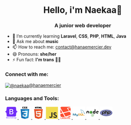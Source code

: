 <h1 align="center">Hello, i'm Naekaa👋</h1>
<h3 align="center">A junior web developer</h3>

- 🌱 I’m currently learning **Laravel**, **CSS**, **PHP**, **HTML**, **Java**
- 💬 Ask me about **music**
- 📫 How to reach me: <a href="mailto:contact@hanaemercier.dev">contact@hanaemercier.dev</a>
- 😄 Pronouns: **she/her**
- ⚡ Fun fact: **I'm trans** 🏳️‍⚧️

<h3 align="left">Connect with me:</h3>
<p align="left">
<a href="https://discord.com/users/1229435315786350686"><img align="center" src="https://raw.githubusercontent.com/rahuldkjain/github-profile-readme-generator/master/src/images/icons/Social/discord.svg" alt="@naekaa" height="30" width="40" />@hanaemercier</a>
</p>

<h3 align="left">Languages and Tools:</h3>
<p align="left"> <a href="https://getbootstrap.com" target="_blank" rel="noreferrer"> <img src="https://raw.githubusercontent.com/devicons/devicon/master/icons/bootstrap/bootstrap-plain-wordmark.svg" alt="bootstrap" width="40" height="40"/> </a> <a href="https://www.w3schools.com/css/" target="_blank" rel="noreferrer"> <img src="https://raw.githubusercontent.com/devicons/devicon/master/icons/css3/css3-original-wordmark.svg" alt="css3" width="40" height="40"/> </a> <a href="https://www.w3.org/html/" target="_blank" rel="noreferrer"> <img src="https://raw.githubusercontent.com/devicons/devicon/master/icons/html5/html5-original-wordmark.svg" alt="html5" width="40" height="40"/> </a> <a href="https://developer.mozilla.org/en-US/docs/Web/JavaScript" target="_blank" rel="noreferrer"> <img src="https://raw.githubusercontent.com/devicons/devicon/master/icons/javascript/javascript-original.svg" alt="javascript" width="40" height="40"/> </a> <a href="https://laravel.com/" target="_blank" rel="noreferrer"> <img src="https://raw.githubusercontent.com/devicons/devicon/master/icons/laravel/laravel-plain-wordmark.svg" alt="laravel" width="40" height="40"/> </a> <a href="https://www.mysql.com/" target="_blank" rel="noreferrer"> <img src="https://raw.githubusercontent.com/devicons/devicon/master/icons/mysql/mysql-original-wordmark.svg" alt="mysql" width="40" height="40"/> </a> <a href="https://nodejs.org" target="_blank" rel="noreferrer"> <img src="https://raw.githubusercontent.com/devicons/devicon/master/icons/nodejs/nodejs-original-wordmark.svg" alt="nodejs" width="40" height="40"/> </a> <a href="https://www.php.net" target="_blank" rel="noreferrer"> <img src="https://raw.githubusercontent.com/devicons/devicon/master/icons/php/php-original.svg" alt="php" width="40" height="40"/> </a> </p>
